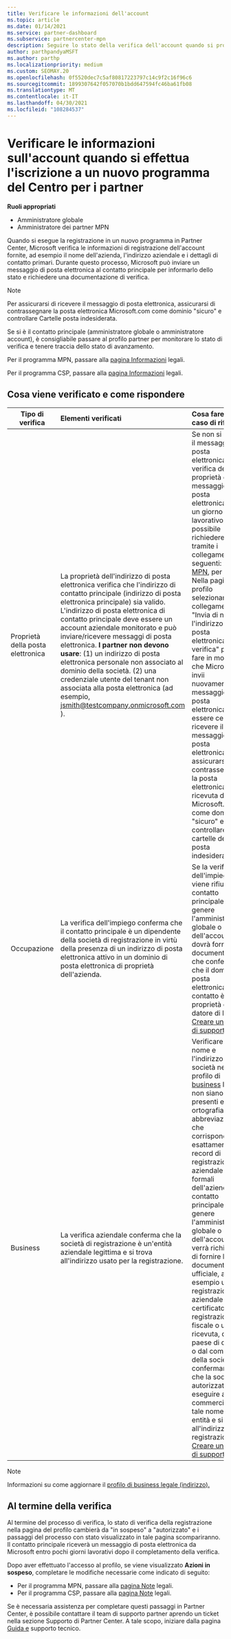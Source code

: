 ```yaml
---
title: Verificare le informazioni dell'account
ms.topic: article
ms.date: 01/14/2021
ms.service: partner-dashboard
ms.subservice: partnercenter-mpn
description: Seguire lo stato della verifica dell'account quando si prova a registrarsi in un nuovo Partner Center programma. Informazioni su come fornire informazioni aggiuntive, se necessario.
author: parthpandyaMSFT
ms.author: parthp
ms.localizationpriority: medium
ms.custom: SEOMAY.20
ms.openlocfilehash: 0f5520dec7c5af80817223797c14c9f2c16f96c6
ms.sourcegitcommit: 1899307642f057070b1bdd647594fc46ba61fb08
ms.translationtype: MT
ms.contentlocale: it-IT
ms.lasthandoff: 04/30/2021
ms.locfileid: "108284537"
---
```

# <a name="verify-your-account-information-when-you-enroll-in-a-new-partner-center-program"></a>Verificare le informazioni sull'account quando si effettua l'iscrizione a un nuovo programma del Centro per i partner

**Ruoli appropriati**

- Amministratore globale
- Amministratore dei partner MPN

Quando si esegue la registrazione in un nuovo programma in Partner Center, Microsoft verifica le informazioni di registrazione dell'account fornite, ad esempio il nome dell'azienda, l'indirizzo aziendale e i dettagli di contatto primari. Durante questo processo, Microsoft può inviare un messaggio di posta elettronica al contatto principale per informarlo dello stato e richiedere una documentazione di verifica.

>[!NOTE]
>Per assicurarsi di ricevere il messaggio di posta elettronica, assicurarsi di contrassegnare la posta elettronica Microsoft.com come dominio "sicuro" e controllare Cartelle posta indesiderata.

Se si è il contatto principale (amministratore globale o amministratore account), è consigliabile passare al profilo partner per monitorare lo stato di verifica e tenere traccia dello stato di avanzamento.

Per il programma MPN, passare alla [pagina Informazioni](https://partner.microsoft.com/pcv/accountsettings/connectedpartnerprofile) legali.

Per il programma CSP, passare alla [pagina Informazioni](https://partner.microsoft.com/pcv/accountsettings/partnerprofile) legali.


## <a name="what-is-verified-and-how-to-respond"></a>Cosa viene verificato e come rispondere

|**Tipo di verifica**   |**Elementi verificati**   |**Cosa fare in caso di rifiuto**   |
|----------------------------|:-----------------------------------|:--------------------------------------|
|Proprietà della posta elettronica   |La proprietà dell'indirizzo di posta elettronica verifica che l'indirizzo di contatto principale (indirizzo di posta elettronica principale) sia valido. L'indirizzo di posta elettronica di contatto principale deve essere un account aziendale monitorato e può inviare/ricevere messaggi di posta elettronica. **I partner non devono usare**: (1) un indirizzo di posta elettronica personale non associato al dominio della società. (2) una credenziale utente del tenant non associata alla posta elettronica (ad esempio, jsmith@testcompany.onmicrosoft.com ).  |Se non si riceve il messaggio di posta elettronica di verifica della proprietà del messaggio di posta elettronica entro un giorno lavorativo, è possibile richiedere l'invio tramite i collegamenti seguenti: per [MPN](https://partner.microsoft.com/pcv/accountsettings/connectedpartnerprofile), per [CSP](https://partner.microsoft.com/pcv/accountsettings/partnerprofile). Nella pagina del profilo selezionare il collegamento "Invia di nuovo l'indirizzo di posta elettronica di verifica" per fare in modo che Microsoft invii nuovamente il messaggio di posta elettronica. Per essere certi di ricevere il messaggio di posta elettronica, assicurarsi di contrassegnare la posta elettronica ricevuta da Microsoft.com come dominio "sicuro" e controllare le cartelle della posta indesiderata.|
|Occupazione |La verifica dell'impiego conferma che il contatto principale è un dipendente della società di registrazione in virtù della presenza di un indirizzo di posta elettronica attivo in un dominio di posta elettronica di proprietà dell'azienda.|Se la verifica dell'impiego viene rifiutata, il contatto principale (in genere l'amministratore globale o dell'account) dovrà fornire la documentazione che conferma che il dominio di posta elettronica del contatto è di proprietà del datore di lavoro. [Creare un ticket di supporto](https://partner.microsoft.com/dashboard/support/csp/servicerequests/create?stage=2&topicid=c34a5c81-a111-476d-11a4-81c808c37a6b).|
|Business   | La verifica aziendale conferma che la società di registrazione è un'entità aziendale legittima e si trova all'indirizzo usato per la registrazione.|Verificare che il nome e l'indirizzo della società nel profilo di [business](https://partner.microsoft.com/pcv/accountsettings/connectedpartnerprofile) legale non siano presenti errori di ortografia e abbreviazioni e che corrispondano esattamente ai record di registrazione aziendale formali dell'azienda. Al contatto principale (in genere l'amministratore globale o dell'account) verrà richiesto di fornire la documentazione ufficiale, ad esempio una registrazione aziendale o un certificato di registrazione fiscale o una ricevuta, dal paese di origine o dal comune della società confermando che la società è autorizzata a eseguire attività commerciali con tale nome di entità e si trova all'indirizzo di registrazione. [Creare un ticket di supporto](https://partner.microsoft.com/dashboard/support/csp/servicerequests/create?stage=2&topicid=52ac28f3-d58f-99d9-9846-3df5a6477c54)|

>[!NOTE]
>Informazioni su come aggiornare il [profilo di business legale (indirizzo).](update-your-partner-profile.md)

## <a name="when-verification-concludes"></a>Al termine della verifica

Al termine del processo di verifica, lo stato di verifica della registrazione nella pagina del profilo cambierà da "in sospeso" a "autorizzato" e i passaggi del processo con stato visualizzato in tale pagina scompariranno.
Il contatto principale riceverà un messaggio di posta elettronica da Microsoft entro pochi giorni lavorativi dopo il completamento della verifica. 

Dopo aver effettuato l'accesso al profilo, se viene visualizzato **Azioni in sospeso**, completare le modifiche necessarie come indicato di seguito:

- Per il programma MPN, passare alla [pagina Note](https://partner.microsoft.com/pcv/accountsettings/connectedpartnerprofile) legali.  
- Per il programma CSP, passare alla [pagina Note](https://partner.microsoft.com/pcv/accountsettings/partnerprofile) legali.

Se è necessaria assistenza per completare questi passaggi in Partner Center, è possibile contattare il team di supporto partner aprendo un ticket nella sezione Supporto di Partner Center. A tale scopo, iniziare dalla pagina [Guida e](https://partner.microsoft.com/dashboard/support/servicerequests/create?stage=2&topicid=21655de7-7dbb-4927-33a2-f60f45feadf3) supporto tecnico.
